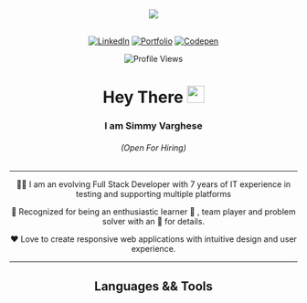 <div id="header" align="center">
  <img src="https://media.giphy.com/media/LMcB8XospGZO8UQq87/giphy.gif">
</div>

<br>

<div align="center">
  
  <a href="https://www.linkedin.com/in/simmyvarghese/">![LinkedIn](https://img.shields.io/badge/linkedin-%230077B5.svg?style=for-the-badge&logo=linkedin&logoColor=white)</a>
  <a href="https://simmypayyappillyvarghese.github.io/simmyvarghese-portfolio/">![Portfolio](https://img.shields.io/badge/portfolio-%23FFC0CB.svg?style=for-the-badge&logo=portfolio&logoColor=white)</a>
  <a href="https://codepen.io/your-work?cursor=ZD0xJm89MCZwPTEmdj01Njc3MDk0NQ==">![Codepen](https://img.shields.io/badge/codepen-%23800080.svg?style=for-the-badge&logo=codepen&logoColor=white)</a>
  
  ![Profile Views](https://komarev.com/ghpvc/?username=simmypayyappillyvarghese&style=for-the-badge&color=red)
  
</div>
<div align="center">
  <h1>
  Hey There <img src="https://media.giphy.com/media/hvRJCLFzcasrR4ia7z/giphy.gif" width="30"/>
</h1>
  <h3>I am Simmy Varghese</h3>
  <h6>(Open For Hiring)</h6>
</div>  

<hr>

<div align="center">
  
 :woman_technologist: I am an evolving  Full Stack Developer with 7 years of IT experience  in testing and supporting multiple platforms

 :clap: Recognized for being an enthusiastic learner :open_book: , team player and problem solver with an  :eyes:  for details. 

 :heart: Love to create responsive web applications with  intuitive design and user experience. 
</div>

<hr>

<div align="center">
<h2>Languages && Tools</h2>
  
</div>


  
